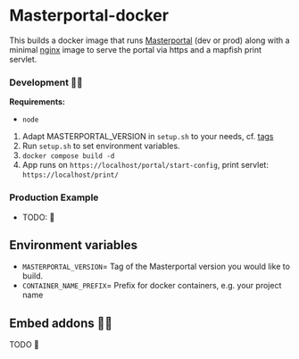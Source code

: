 # Masterportal-docker

This builds a docker image that runs [Masterportal](https://bitbucket.org/geowerkstatt-hamburg/masterportal) (dev or prod) along with a minimal [nginx](https://hub.docker.com/_/nginx/) image to serve the portal via https and a mapfish print servlet.

### Development 👩‍💻

**Requirements:**
- `node`

1. Adapt MASTERPORTAL_VERSION in `setup.sh` to your needs, cf. [tags](https://bitbucket.org/geowerkstatt-hamburg/masterportal/src/dev/)
2. Run `setup.sh` to set environment variables.
3. `docker compose build -d`
4. App runs on `https://localhost/portal/start-config`, print servlet: `https://localhost/print/`

### Production Example

- TODO: 🚧
<!-- integrate build mechanism of masterportal resources in workflow -->

## Environment variables
- `MASTERPORTAL_VERSION`= Tag of the Masterportal version you would like to build.
- `CONTAINER_NAME_PREFIX`= Prefix for docker containers, e.g. your project name

## Embed addons 🤸🏼

TODO 🚧
<!-- integrate addons folder to repo -->
